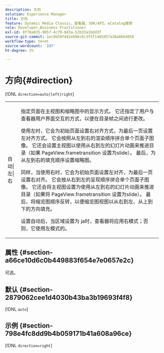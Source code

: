 ```yaml
---
description: 方向
solution: Experience Manager
title: 方向
feature: Dynamic Media Classic，查看器，SDK/API，eCatalog搜索
role: Developer,Business Practitioner
exl-id: 0f78a835-9057-4c79-843a-52b33a1bdd3f
source-git-commit: 1ec8b59f442eb96c6c3f5f1405d57a38a86bd056
workflow-type: tm+mt
source-wordcount: '197'
ht-degree: 3%

---
```


# 方向{#direction}

[!DNL `direction=auto|left|right`]

<table id="table_1D425B7685D448459CD3FE8D683C813C"> 
 <tbody> 
  <tr> 
   <td colname="col1"> <p> <span class="codeph"> 自动|左|右  </span> </p> </td> 
   <td colname="col2"> <p>指定页面在主视图和缩略图中的显示方式。 它还指定了用户与查看器用户界面交互的方式，以便在目录帧之间进行更改。 </p> <p>使用<span class="codeph">左</span>时，它会为初始页面设置右对齐方式，为最后一页设置左对齐方式。 它会按照从左到右的渲染顺序拼合单个页面子图像。 它还会设置主视图以使用从右到左的幻灯片动画来推进目录（如果<span class="codeph"> PageView.frametransition </span>设置为slide）。 最后，为从左到右的填充顺序设置缩略图。 </p> <p>同样，当使用<span class="codeph">右</span>时，它会为初始页面设置左对齐，为最后一页设置右对齐。 它会按从右到左的呈现顺序拼合单个页面子图像。 它还会将主视图设置为使用从左到右的幻灯片动画来推进目录（如果将<span class="codeph"> PageView.frametransition </span>设置为slide）。 最后，将缩览图顺序反转，以便缩览图视图以从右到左、从上到下的方向填充。 </p> <p>设置<span class="codeph">自动</span>后，当区域设置为<span class="codeph"> ja时，查看器将应用<span class="codeph">右</span>模式；</span>否则，它使用左</span>模式的<span class="codeph">。 </span></p> </td> 
  </tr> 
 </tbody> 
</table>

## 属性 {#section-a66ce10d6c0b449883f654e7e0657e2c}

可选。

## 默认 {#section-2879062cee1d4030b43ba3b19693f4f8}

[!DNL `auto`]

## 示例 {#section-798e4fc8dd9b4b059171b41a608a96ce}

[!DNL `direction=right`]
